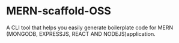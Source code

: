 # MERN-scaffold-OSS
A CLI tool that helps you easily generate boilerplate code for MERN (MONGODB, EXPRESSJS, REACT AND NODEJS)application.
